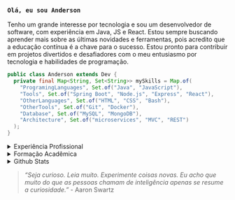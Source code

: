 ### `Olá, eu sou Anderson`

Tenho um grande interesse por tecnologia e sou um desenvolvedor de software, com experiência em Java, JS e React. Estou sempre buscando aprender mais sobre as últimas novidades e ferramentas, pois acredito que a educação contínua é a chave para o sucesso.
Estou pronto para contribuir em projetos divertidos e desafiadores com o meu entusiasmo por tecnologia e habilidades de programação.

```java
public class Anderson extends Dev {
  private final Map<String, Set<String>> mySkills = Map.of(
    "ProgramingLanguages", Set.of("Java", "JavaScript"),
    "Tools", Set.of("Spring Boot", "Node.js", "Express", "React"),
    "OtherLanguages", Set.of("HTML", "CSS", "Bash"),
    "OtherTools", Set.of("Git", "Docker"),
    "Database", Set.of("MySQL", "MongoDB"),
    "Architecture", Set.of("microservices", "MVC", "REST")
  );
}
```

<details>
<summary>Experiência Profissional</summary>
  
```mermaid
gantt
dateFormat  YYYY-MM-DD
title Experiência Profissional

section Carreira
Trybe                 :active,, 2021-08-01,2022-09-01
Mercado Livre         :active,, 2022-09-01,2023-12-31
```

</details>

<details>
<summary>Formação Acadêmica</summary>

<p> 🎓 Análise e Desenvolvimento de Sistemas - Unijorge (2018 - 2021)</p>
<p> 🎓 Engenharia de Software - Anhanguera (2023)</p>

</details>

<details>
<summary>Github Stats</summary>

<p><img align="left" src="https://github-readme-stats.vercel.app/api/top-langs?username=andersonmalves&show_icons=true&locale=en&layout=compact" alt="andersonmalves" /></p>
<p>&nbsp;<img align="center" src="https://github-readme-stats.vercel.app/api?username=andersonmalves&show_icons=true&locale=en" alt="andersonmalves" /></p>

</details>


> <i>“Seja curioso. Leia muito. Experimente coisas novas. Eu acho que muito do que as pessoas chamam de inteligência apenas se resume a curiosidade.”</i> - Aaron Swartz 
